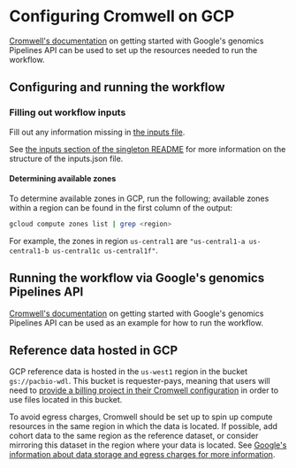 # Configuring Cromwell on GCP

[Cromwell's documentation](https://cromwell.readthedocs.io/en/stable/tutorials/PipelinesApi101/) on getting started with Google's genomics Pipelines API can be used to set up the resources needed to run the workflow.

## Configuring and running the workflow

### Filling out workflow inputs

Fill out any information missing in [the inputs file](singleton.gcp.inputs.json).

See [the inputs section of the singleton README](../../singleton.md#inputs) for more information on the structure of the inputs.json file.

#### Determining available zones

To determine available zones in GCP, run the following; available zones within a region can be found in the first column of the output:

```bash
gcloud compute zones list | grep <region>
```

For example, the zones in region `us-central1` are `"us-central1-a us-central1-b us-central1c us-central1f"`.

## Running the workflow via Google's genomics Pipelines API

[Cromwell's documentation](https://cromwell.readthedocs.io/en/stable/tutorials/PipelinesApi101/) on getting started with Google's genomics Pipelines API can be used as an example for how to run the workflow.

## Reference data hosted in GCP

GCP reference data is hosted in the `us-west1` region in the bucket `gs://pacbio-wdl`. This bucket is requester-pays, meaning that users will need to [provide a billing project in their Cromwell configuration](https://cromwell.readthedocs.io/en/stable/filesystems/GoogleCloudStorage/) in order to use files located in this bucket.

To avoid egress charges, Cromwell should be set up to spin up compute resources in the same region in which the data is located. If possible, add cohort data to the same region as the reference dataset, or consider mirroring this dataset in the region where your data is located. See [Google's information about data storage and egress charges for more information](https://cloud.google.com/storage/pricing).
